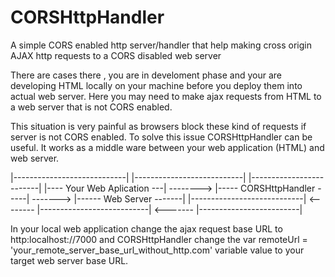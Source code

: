# CORSHttpHandler
A simple CORS enabled http server/handler that help making cross origin AJAX http requests to a CORS disabled web server 

There are cases there , you are in develoment phase and your are developing HTML locally on your machine before you deploy them into actual web server. Here you may need to make ajax requests from HTML to a web server that is not CORS enabled.

This situation is very painful as browsers block these kind of requests if server is not CORS enabled. To solve this issue CORSHttpHandler can be useful. It works as a middle ware between your web application (HTML) and web server.

|----------------------------|            |---------------------------|           |-------------------------|
|---- Your Web Aplication ---| -------->  |----- CORSHttpHandler -----| ------->  |------ Web Server -------|
|----------------------------| <--------  |---------------------------| <-------  |-------------------------|

In your local web application change the ajax request base URL to http:localhost://7000 and CORSHttpHandler change the var remoteUrl = 'your_remote_server_base_url_without_http.com' variable value to your target web server base URL.
